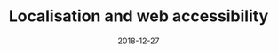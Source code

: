 ---
path: "/localisation-and-web-accessibility"
title: "Localisation and web accessibility"
date: "2018-12-27"
tags: ["localisation", "localization", "internationalisation", "internationalization", "translation", "globalisation", "globalization", "accessibility", "WAI", "web accessibility"]
published: true
next: "/react-hooks"
blurb: ""
image: "/static/wild-muriwai-b7b4909e2cbd1ad596a8318283e57ffe.jpg"
imagetitle: "Evening over Muriwai"
---